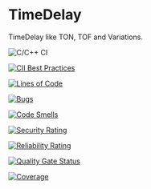 # TimeDelay

TimeDelay like TON, TOF and Variations.

![C/C++ CI](https://github.com/Meisterschulen-am-Ostbahnhof-Munchen/TimeDelay/actions/workflows/build.yml/badge.svg)

[![CII Best Practices](https://bestpractices.coreinfrastructure.org/projects/5416/badge)](https://bestpractices.coreinfrastructure.org/projects/5416)

[![Lines of Code](https://sonarcloud.io/api/project_badges/measure?project=Meisterschulen-am-Ostbahnhof-Munchen_TimeDelay&metric=ncloc)](https://sonarcloud.io/summary/new_code?id=Meisterschulen-am-Ostbahnhof-Munchen_TimeDelay)

[![Bugs](https://sonarcloud.io/api/project_badges/measure?project=Meisterschulen-am-Ostbahnhof-Munchen_TimeDelay&metric=bugs)](https://sonarcloud.io/summary/new_code?id=Meisterschulen-am-Ostbahnhof-Munchen_TimeDelay)

[![Code Smells](https://sonarcloud.io/api/project_badges/measure?project=Meisterschulen-am-Ostbahnhof-Munchen_TimeDelay&metric=code_smells)](https://sonarcloud.io/summary/new_code?id=Meisterschulen-am-Ostbahnhof-Munchen_TimeDelay)

[![Security Rating](https://sonarcloud.io/api/project_badges/measure?project=Meisterschulen-am-Ostbahnhof-Munchen_TimeDelay&metric=security_rating)](https://sonarcloud.io/summary/new_code?id=Meisterschulen-am-Ostbahnhof-Munchen_TimeDelay)

[![Reliability Rating](https://sonarcloud.io/api/project_badges/measure?project=Meisterschulen-am-Ostbahnhof-Munchen_TimeDelay&metric=reliability_rating)](https://sonarcloud.io/summary/new_code?id=Meisterschulen-am-Ostbahnhof-Munchen_TimeDelay)

[![Quality Gate Status](https://sonarcloud.io/api/project_badges/measure?project=Meisterschulen-am-Ostbahnhof-Munchen_TimeDelay&metric=alert_status)](https://sonarcloud.io/summary/new_code?id=Meisterschulen-am-Ostbahnhof-Munchen_TimeDelay)

[![Coverage](https://sonarcloud.io/api/project_badges/measure?project=Meisterschulen-am-Ostbahnhof-Munchen_TimeDelay&metric=coverage)](https://sonarcloud.io/summary/new_code?id=Meisterschulen-am-Ostbahnhof-Munchen_TimeDelay)

